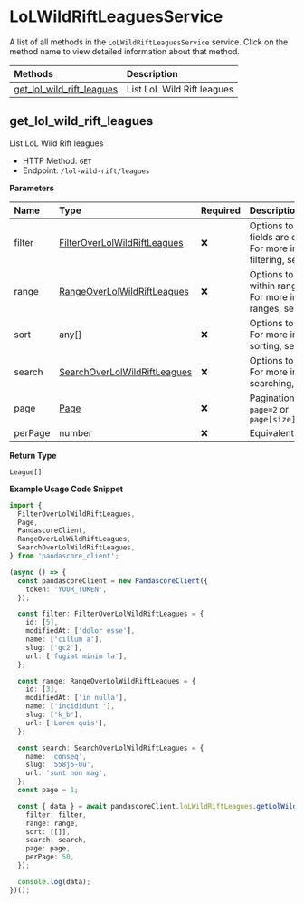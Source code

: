 # LoLWildRiftLeaguesService

A list of all methods in the `LoLWildRiftLeaguesService` service. Click on the method name to view detailed information about that method.

| Methods                                                 | Description                |
| :------------------------------------------------------ | :------------------------- |
| [get_lol_wild_rift_leagues](#get_lol_wild_rift_leagues) | List LoL Wild Rift leagues |

## get_lol_wild_rift_leagues

List LoL Wild Rift leagues

- HTTP Method: `GET`
- Endpoint: `/lol-wild-rift/leagues`

**Parameters**

| Name    | Type                                                                      | Required | Description                                                                                                                                         |
| :------ | :------------------------------------------------------------------------ | :------- | :-------------------------------------------------------------------------------------------------------------------------------------------------- |
| filter  | [FilterOverLolWildRiftLeagues](../models/FilterOverLolWildRiftLeagues.md) | ❌       | Options to filter results. String fields are case sensitive <br/>For more information on filtering, see [docs](/docs/filtering-and-sorting#filter). |
| range   | [RangeOverLolWildRiftLeagues](../models/RangeOverLolWildRiftLeagues.md)   | ❌       | Options to select results within ranges <br/>For more information on ranges, see [docs](/docs/filtering-and-sorting#range).                         |
| sort    | any[]                                                                     | ❌       | Options to sort results <br/>For more information on sorting, see [docs](/docs/filtering-and-sorting#sort).                                         |
| search  | [SearchOverLolWildRiftLeagues](../models/SearchOverLolWildRiftLeagues.md) | ❌       | Options to search results <br/>For more information on searching, see [docs](/docs/filtering-and-sorting#search).                                   |
| page    | [Page](../models/Page.md)                                                 | ❌       | Pagination in the form of `page=2` or `page[size]=30&page[number]=2`                                                                                |
| perPage | number                                                                    | ❌       | Equivalent to `page[size]`                                                                                                                          |

**Return Type**

`League[]`

**Example Usage Code Snippet**

```typescript
import {
  FilterOverLolWildRiftLeagues,
  Page,
  PandascoreClient,
  RangeOverLolWildRiftLeagues,
  SearchOverLolWildRiftLeagues,
} from 'pandascore_client';

(async () => {
  const pandascoreClient = new PandascoreClient({
    token: 'YOUR_TOKEN',
  });

  const filter: FilterOverLolWildRiftLeagues = {
    id: [5],
    modifiedAt: ['dolor esse'],
    name: ['cillum a'],
    slug: ['gc2'],
    url: ['fugiat minim la'],
  };

  const range: RangeOverLolWildRiftLeagues = {
    id: [3],
    modifiedAt: ['in nulla'],
    name: ['incididunt '],
    slug: ['k_b'],
    url: ['Lorem quis'],
  };

  const search: SearchOverLolWildRiftLeagues = {
    name: 'conseq',
    slug: '558j5-0u',
    url: 'sunt non mag',
  };
  const page = 1;

  const { data } = await pandascoreClient.loLWildRiftLeagues.getLolWildRiftLeagues({
    filter: filter,
    range: range,
    sort: [[]],
    search: search,
    page: page,
    perPage: 50,
  });

  console.log(data);
})();
```

<!-- This file was generated by liblab | https://liblab.com/ -->
